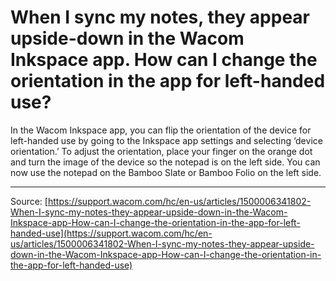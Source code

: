 # When I sync my notes, they appear upside-down in the Wacom Inkspace app. How can I change the orientation in the app for left-handed use?

In the Wacom Inkspace app, you can flip the orientation of the device for left-handed use by going to the Inkspace app settings and selecting ‘device orientation.’ To adjust the orientation, place your finger on the orange dot and turn the image of the device so the notepad is on the left side. You can now use the notepad on the Bamboo Slate or Bamboo Folio on the left side.

---
Source: [https://support.wacom.com/hc/en-us/articles/1500006341802-When-I-sync-my-notes-they-appear-upside-down-in-the-Wacom-Inkspace-app-How-can-I-change-the-orientation-in-the-app-for-left-handed-use](https://support.wacom.com/hc/en-us/articles/1500006341802-When-I-sync-my-notes-they-appear-upside-down-in-the-Wacom-Inkspace-app-How-can-I-change-the-orientation-in-the-app-for-left-handed-use)
